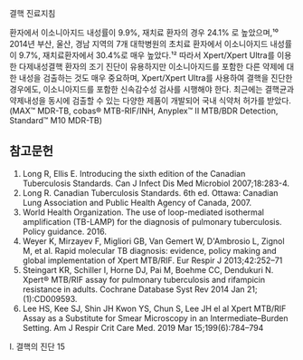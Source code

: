 결핵 진료지침

환자에서 이소니아지드 내성률이 9.9%, 재치료 환자의 경우 24.1% 로 높았으며,¹⁰ 2014년 부산, 울산, 경남 지역의 7개 대학병원의 초치료 환자에서 이소니아지드 내성률이 9.7%, 재치료환자에서 30.4%로 매우 높았다.¹² 따라서 Xpert/Xpert Ultra를 이용한 다제내성결핵 환자의 조기 진단이 유용하지만 이소니아지드를 포함한 다른 약제에 대한 내성을 검출하는 것도 매우 중요하며, Xpert/Xpert Ultra를 사용하여 결핵을 진단한 경우에도, 이소니아지드를 포함한 신속감수성 검사를 시행해야 한다. 최근에는 결핵균과 약제내성을 동시에 검출할 수 있는 다양한 제품이 개발되어 국내 식약처 허가를 받았다.(MAX™ MDR-TB, cobas® MTB-RIF/INH, Anyplex™ II MTB/BDR Detection, Standard™ M10 MDR-TB)

## 참고문헌

1.  Long R, Ellis E. Introducing the sixth edition of the Canadian Tuberculosis Standards. Can J Infect Dis Med Microbiol 2007;18:283-4.
2.  Long R. Canadian Tuberculosis Standards. 6th ed. Ottawa: Canadian Lung Association and Public Health Agency of Canada, 2007.
3.  World Health Organization. The use of loop-mediated isothermal amplification (TB-LAMP) for the diagnosis of pulmonary tuberculosis. Policy guidance. 2016.
4.  Weyer K, Mirzayev F, Migliori GB, Van Gemert W, D'Ambrosio L, Zignol M, et al. Rapid molecular TB diagnosis: evidence, policy making and global implementation of Xpert MTB/RIF. Eur Respir J 2013;42:252–71
5.  Steingart KR, Schiller I, Horne DJ, Pai M, Boehme CC, Dendukuri N. Xpert® MTB/RIF assay for pulmonary tuberculosis and rifampicin resistance in adults. Cochrane Database Syst Rev 2014 Jan 21;(1):CD009593.
6.  Lee HS, Kee SJ, Shin JH Kwon YS, Chun S, Lee JH el al Xpert MTB/RIF Assay as a Substitute for Smear Microscopy in an Intermediate–Burden Setting. Am J Respir Crit Care Med. 2019 Mar 15;199(6):784–794

I. 결핵의 진단 <PAGE>15